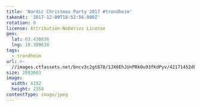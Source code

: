 ```yaml
---
title: 'Nordic Christmas Party 2017 #trondheim'
takenAt: '2017-12-09T18:52:56.000Z'
rotation: 0
license: Attribution-NoDerivs License
geo:
  lat: 63.430836
  lng: 10.399638
tags:
  - trondheim
url: >-
  //images.ctfassets.net/bncv3c2gt878/1JX6EhJUnPRkOu93fKdPyv/42171452d0b2fb70472e5f0398d2937a/nordic-christmas-party-2017-trondheim_38960941561_o
size: 2093603
image:
  width: 4192
  height: 2358
contentType: image/jpeg
---
```


